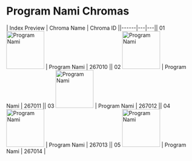# Program Nami Chromas

| Index  Preview | Chroma Name | Chroma ID ||------|---|---|| 01  <img src='https://raw.communitydragon.org/latest/plugins/rcp-be-lol-game-data/global/default/v1/champion-chroma-images/267/267010.png' alt='Program Nami' width='100'> | Program Nami | 267010 || 02  <img src='https://raw.communitydragon.org/latest/plugins/rcp-be-lol-game-data/global/default/v1/champion-chroma-images/267/267011.png' alt='Program Nami' width='100'> | Program Nami | 267011 || 03  <img src='https://raw.communitydragon.org/latest/plugins/rcp-be-lol-game-data/global/default/v1/champion-chroma-images/267/267012.png' alt='Program Nami' width='100'> | Program Nami | 267012 || 04  <img src='https://raw.communitydragon.org/latest/plugins/rcp-be-lol-game-data/global/default/v1/champion-chroma-images/267/267013.png' alt='Program Nami' width='100'> | Program Nami | 267013 || 05  <img src='https://raw.communitydragon.org/latest/plugins/rcp-be-lol-game-data/global/default/v1/champion-chroma-images/267/267014.png' alt='Program Nami' width='100'> | Program Nami | 267014 |